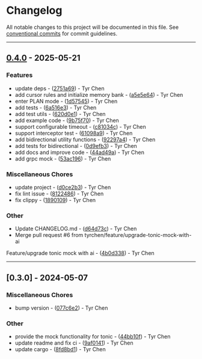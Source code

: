 # Changelog

All notable changes to this project will be documented in this file. See [conventional commits](https://www.conventionalcommits.org/) for commit guidelines.

---
## [0.4.0](https://github.com/tyrchen/tonic-mock/compare/v0.3.0..v0.4.0) - 2025-05-21

### Features

- update deps - ([2751a69](https://github.com/tyrchen/tonic-mock/commit/2751a6902bb93fa2dd5effbe6886b24ff5262e30)) - Tyr Chen
- add cursor rules and initialize memory bank - ([a5e5e64](https://github.com/tyrchen/tonic-mock/commit/a5e5e640b11f47c757bed38547932defc64b4dbc)) - Tyr Chen
- enter PLAN mode - ([1d57545](https://github.com/tyrchen/tonic-mock/commit/1d57545371069b2acab13043fe7ccdb4c66a767f)) - Tyr Chen
- add tests - ([6a516e3](https://github.com/tyrchen/tonic-mock/commit/6a516e3d5f5fdcb6bed9f3ef86d626b3464f4dff)) - Tyr Chen
- add test utils - ([620d0e1](https://github.com/tyrchen/tonic-mock/commit/620d0e1b5c7aadf80f148afa3aab001d9074ceab)) - Tyr Chen
- add example code - ([9b75f70](https://github.com/tyrchen/tonic-mock/commit/9b75f7064f5ad63f0dabd9ad5cc2815b0add8f95)) - Tyr Chen
- support configurable timeout - ([c81034c](https://github.com/tyrchen/tonic-mock/commit/c81034c82e330b6774c872c232a547fe1aa09923)) - Tyr Chen
- support interceptor test - ([61098a9](https://github.com/tyrchen/tonic-mock/commit/61098a9c86abd3e0244d0e4223e91bb54b1e3662)) - Tyr Chen
- add bidirectional utility functions - ([92297a4](https://github.com/tyrchen/tonic-mock/commit/92297a47c4057838d5dc2a10f6227c29f31f0f9b)) - Tyr Chen
- add tests for bidirectional - ([0d9efb3](https://github.com/tyrchen/tonic-mock/commit/0d9efb39b8061b0d31f059d41c124a2495092bc0)) - Tyr Chen
- add docs and improve code - ([44ad49a](https://github.com/tyrchen/tonic-mock/commit/44ad49a34ba4917b9b9cb94b072242cc942d0bf4)) - Tyr Chen
- add grpc mock - ([53ac196](https://github.com/tyrchen/tonic-mock/commit/53ac19675ed5f2c94ce21f446b27748186a8c6bc)) - Tyr Chen

### Miscellaneous Chores

- update project - ([d0ce2b3](https://github.com/tyrchen/tonic-mock/commit/d0ce2b395031827a222d0844513d0594f651dac0)) - Tyr Chen
- fix lint issue - ([8122486](https://github.com/tyrchen/tonic-mock/commit/81224863808fa798e7794abdbdf1c93aaeeaaa8a)) - Tyr Chen
- fix clippy - ([1890109](https://github.com/tyrchen/tonic-mock/commit/1890109054794ad3aee98f0e34dd0836a0a863c2)) - Tyr Chen

### Other

- Update CHANGELOG.md - ([d64d73c](https://github.com/tyrchen/tonic-mock/commit/d64d73c407208dbe628babebcd24054cfcff7aa4)) - Tyr Chen
- Merge pull request #6 from tyrchen/feature/upgrade-tonic-mock-with-ai

Feature/upgrade tonic mock with ai - ([4b0d338](https://github.com/tyrchen/tonic-mock/commit/4b0d3385a3fbf2a7175f86cd20d29df85c5edfbf)) - Tyr Chen

---
## [0.3.0] - 2024-05-07

### Miscellaneous Chores

- bump version - ([077c6e2](https://github.com/tyrchen/tonic-mock/commit/077c6e25b717bc0175516f4364f81f57a5aabeb2)) - Tyr Chen

### Other

- provide the mock functionality for tonic - ([44bb10f](https://github.com/tyrchen/tonic-mock/commit/44bb10ff7387c203d0ee82bd5e8b7934d082ac29)) - Tyr Chen
- update readme and fix ci - ([9af0141](https://github.com/tyrchen/tonic-mock/commit/9af0141c533a15291e778296a557d25b76b8dda0)) - Tyr Chen
- update cargo - ([8fd8bd1](https://github.com/tyrchen/tonic-mock/commit/8fd8bd1ccd270093889703c52e42494bd0266730)) - Tyr Chen

<!-- generated by git-cliff -->
